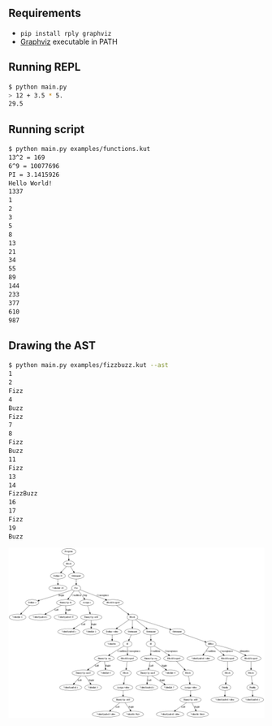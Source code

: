 ## Requirements

- `pip install rply graphviz`
- [Graphviz](https://graphviz.gitlab.io/download/) executable in PATH

## Running REPL

```bash
$ python main.py
> 12 + 3.5 * 5.
29.5
```

## Running script

```bash
$ python main.py examples/functions.kut
13^2 = 169
6^9 = 10077696
PI = 3.1415926
Hello World!
1337
1
2
3
5
8
13
21
34
55
89
144
233
377
610
987
```

## Drawing the AST

```bash
$ python main.py examples/fizzbuzz.kut --ast
1
2
Fizz
4
Buzz
Fizz
7
8
Fizz
Buzz
11
Fizz
13
14
FizzBuzz
16
17
Fizz
19
Buzz
```

![ast](fizzbuzz.png)

